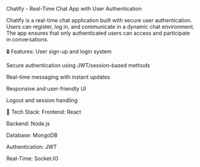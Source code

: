 Chatify - Real-Time Chat App with User Authentication

Chatify is a real-time chat application built with secure user authentication. Users can register, log in, and communicate in a dynamic chat environment. The app ensures that only authenticated users can access and participate in conversations.

🔒 Features:
User sign-up and login system

Secure authentication using JWT/session-based methods

Real-time messaging with instant updates

Responsive and user-friendly UI

Logout and session handling

🚀 Tech Stack:
Frontend: React

Backend: Node.js

Database: MongoDB

Authentication: JWT

Real-Time: Socket.IO